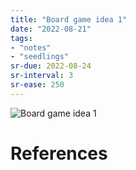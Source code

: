 ```yaml
---
title: "Board game idea 1"
date: "2022-08-21"
tags:
- "notes"
- "seedlings"
sr-due: 2022-08-24
sr-interval: 3
sr-ease: 250
---
```


![Board game idea 1](board-game-idea-1.jpeg)

# References
